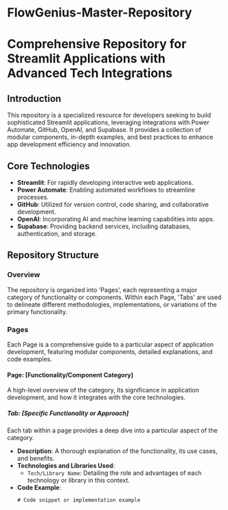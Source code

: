 # FlowGenius-Master-Repository

# Comprehensive Repository for Streamlit Applications with Advanced Tech Integrations

## Introduction
This repository is a specialized resource for developers seeking to build sophisticated Streamlit applications, leveraging integrations with Power Automate, GitHub, OpenAI, and Supabase. It provides a collection of modular components, in-depth examples, and best practices to enhance app development efficiency and innovation.

## Core Technologies
- **Streamlit**: For rapidly developing interactive web applications.
- **Power Automate**: Enabling automated workflows to streamline processes.
- **GitHub**: Utilized for version control, code sharing, and collaborative development.
- **OpenAI**: Incorporating AI and machine learning capabilities into apps.
- **Supabase**: Providing backend services, including databases, authentication, and storage.

## Repository Structure

### Overview
The repository is organized into 'Pages', each representing a major category of functionality or components. Within each Page, 'Tabs' are used to delineate different methodologies, implementations, or variations of the primary functionality.

### Pages
Each Page is a comprehensive guide to a particular aspect of application development, featuring modular components, detailed explanations, and code examples.

#### Page: [Functionality/Component Category]
A high-level overview of the category, its significance in application development, and how it integrates with the core technologies.

##### Tab: [Specific Functionality or Approach]
Each tab within a page provides a deep dive into a particular aspect of the category.

- **Description**: A thorough explanation of the functionality, its use cases, and benefits.
- **Technologies and Libraries Used**: 
  - `Tech/Library Name`: Detailing the role and advantages of each technology or library in this context.
- **Code Example**:
  ```language
  # Code snippet or implementation example
